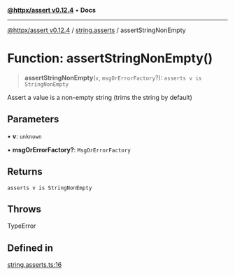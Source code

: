[**@httpx/assert v0.12.4**](../../README.md) • **Docs**

***

[@httpx/assert v0.12.4](../../README.md) / [string.asserts](../README.md) / assertStringNonEmpty

# Function: assertStringNonEmpty()

> **assertStringNonEmpty**(`v`, `msgOrErrorFactory`?): `asserts v is StringNonEmpty`

Assert a value is a non-empty string (trims the string by default)

## Parameters

• **v**: `unknown`

• **msgOrErrorFactory?**: `MsgOrErrorFactory`

## Returns

`asserts v is StringNonEmpty`

## Throws

TypeError

## Defined in

[string.asserts.ts:16](https://github.com/belgattitude/httpx/blob/acde85be3548fccd6cc1a311d7f8d4419e2b6ce0/packages/assert/src/string.asserts.ts#L16)
